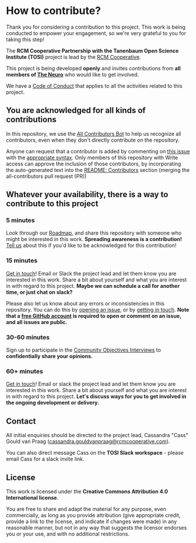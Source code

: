 # How to contribute?

Thank you for considering a contribution to this project. 
This work is being conducted to empower your engagement, so we're very grateful to you for taking this step!

The **RCM Cooperative Partnership with the Tanenbaum Open Science Institute (TOSI)** project is lead by the [RCM Cooperative](https://www.rcmcooperative.com).

This project is being developed **openly** and invites contributions from **all members of [The Neuro](https://www.mcgill.ca/neuro/)** who would like to get involved.

We have a [Code of Conduct](./CODE_OF_CONDUCT.md) that applies to all the activities related to this project.

## You are acknowledged for all kinds of contributions

In this repository, we use the [All Contributors Bot](https://allcontributors.org/) to help us recognize all contributors, even when they don't directly contribute on the repository.

Anyone can request that a contributor is added by commenting on [this issue](https://github.com/rcmcooperative/partner-TOSI/issues/4) with the [appropriate syntax](https://allcontributors.org/docs/en/bot/usage). 
Only members of this repository with Write access can approve the inclusion of those contributors, by incorporating the auto-generated text into the [README: Contributors](./README.md#contributors) section (merging the all-contributors pull request (PR))

## Whatever your availability, there is a way to contribute to this project

### 5 minutes

Look through our [Roadmap](./README.md#roadmap--milestones), and share this repository with someone who might be interested in this work.
**Spreading awareness is a contribution!**
[Tell us](./README.md#contact) about this if you'd like to be acknowledged for this contribution! 

### 15 minutes 

[Get in touch](#contact)! 
Email or Slack the project lead and let them know you are interested in this work. 
Share a bit about yourself and what you are interest in with regard to this project. 
**Maybe we can schedule a call for another time, or just chat on slack?**

Please also let us know about any errors or inconsistencies in this repository. You can do this by [opening an issue](https://github.com/rcmcooperative/partner-TOSI/issues/new), or by [getting in touch](#contact). **Note that a [free GitHub account](https://github.com/signup) is required to open or comment on an issue, and all issues are public.**

### 30-60 minutes

Sign up to participate in the [Community Objectives Interviews](./docs/diagnosis/objectives/community-interviews.md#take-part) to **confidentially share your opinions.** 

### 60+ minutes 

[Get in touch](#contact)! 
Email or slack the project lead and let them know you are interested in this work. 
Share a bit about yourself and what you are interest in with regard to this project. 
**Let's discuss ways for you to get involved in the ongoing development or delivery.**

## Contact

All initial enquiries should be directed to the project lead, Cassandra "Cass" Gould van Praag (cassandra.gouldvanpraag@rcmcooperative.com).

You can also direct message Cass on the **TOSI Slack workspace** - please email Cass for a slack invite link.

## License

This work is licensed under the **Creative Commons Attribution 4.0 International license**. 

You are free to share and adapt the material for any purpose, even commercially, as long as you provide attribution (give appropriate credit, provide a link to the license, and indicate if changes were made) in any reasonable manner, but not in any way that suggests the 
licensor endorses you or your use, and with no additional restrictions.
